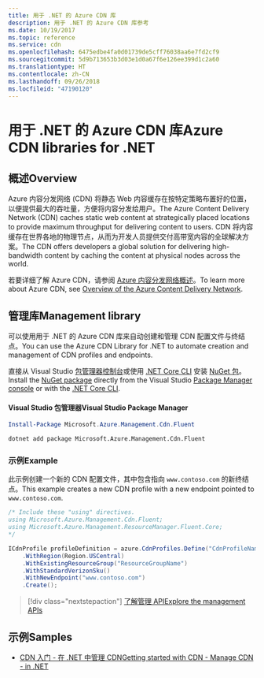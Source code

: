 ```yaml
---
title: 用于 .NET 的 Azure CDN 库
description: 用于 .NET 的 Azure CDN 库参考
ms.date: 10/19/2017
ms.topic: reference
ms.service: cdn
ms.openlocfilehash: 6475edbe4fa0d01739de5cff76038aa6e7fd2cf9
ms.sourcegitcommit: 5d9b713653b3d03e1d0a67f6e126ee399d1c2a60
ms.translationtype: HT
ms.contentlocale: zh-CN
ms.lasthandoff: 09/26/2018
ms.locfileid: "47190120"
---
```

# <a name="azure-cdn-libraries-for-net"></a><span data-ttu-id="819c9-103">用于 .NET 的 Azure CDN 库</span><span class="sxs-lookup"><span data-stu-id="819c9-103">Azure CDN libraries for .NET</span></span>

## <a name="overview"></a><span data-ttu-id="819c9-104">概述</span><span class="sxs-lookup"><span data-stu-id="819c9-104">Overview</span></span>

<span data-ttu-id="819c9-105">Azure 内容分发网络 (CDN) 将静态 Web 内容缓存在按特定策略布置好的位置，以便提供最大的吞吐量，方便将内容分发给用户。</span><span class="sxs-lookup"><span data-stu-id="819c9-105">The Azure Content Delivery Network (CDN) caches static web content at strategically placed locations to provide maximum throughput for delivering content to users.</span></span> <span data-ttu-id="819c9-106">CDN 将内容缓存在世界各地的物理节点，从而为开发人员提供交付高带宽内容的全球解决方案。</span><span class="sxs-lookup"><span data-stu-id="819c9-106">The CDN offers developers a global solution for delivering high-bandwidth content by caching the content at physical nodes across the world.</span></span>

<span data-ttu-id="819c9-107">若要详细了解 Azure CDN，请参阅 [Azure 内容分发网络概述](https://docs.microsoft.com/azure/cdn/cdn-overview)。</span><span class="sxs-lookup"><span data-stu-id="819c9-107">To learn more about Azure CDN, see [Overview of the Azure Content Delivery Network](https://docs.microsoft.com/azure/cdn/cdn-overview).</span></span>


## <a name="management-library"></a><span data-ttu-id="819c9-108">管理库</span><span class="sxs-lookup"><span data-stu-id="819c9-108">Management library</span></span>

<span data-ttu-id="819c9-109">可以使用用于 .NET 的 Azure CDN 库来自动创建和管理 CDN 配置文件与终结点。</span><span class="sxs-lookup"><span data-stu-id="819c9-109">You can use the Azure CDN Library for .NET to automate creation and management of CDN profiles and endpoints.</span></span> 

<span data-ttu-id="819c9-110">直接从 Visual Studio [包管理器控制台][PackageManager]或使用 [.NET Core CLI][DotNetCLI] 安装 [NuGet 包](https://www.nuget.org/packages/Microsoft.Azure.Management.Cdn.Fluent)。</span><span class="sxs-lookup"><span data-stu-id="819c9-110">Install the [NuGet package](https://www.nuget.org/packages/Microsoft.Azure.Management.Cdn.Fluent) directly from the Visual Studio [Package Manager console][PackageManager] or with the [.NET Core CLI][DotNetCLI].</span></span>

#### <a name="visual-studio-package-manager"></a><span data-ttu-id="819c9-111">Visual Studio 包管理器</span><span class="sxs-lookup"><span data-stu-id="819c9-111">Visual Studio Package Manager</span></span>

```powershell
Install-Package Microsoft.Azure.Management.Cdn.Fluent
```

```bash
dotnet add package Microsoft.Azure.Management.Cdn.Fluent
```

### <a name="example"></a><span data-ttu-id="819c9-112">示例</span><span class="sxs-lookup"><span data-stu-id="819c9-112">Example</span></span>

<span data-ttu-id="819c9-113">此示例创建一个新的 CDN 配置文件，其中包含指向 `www.contoso.com` 的新终结点。</span><span class="sxs-lookup"><span data-stu-id="819c9-113">This example creates a new CDN profile with a new endpoint pointed to `www.contoso.com`.</span></span>

```csharp
/* Include these "using" directives.
using Microsoft.Azure.Management.Cdn.Fluent;
using Microsoft.Azure.Management.ResourceManager.Fluent.Core;
*/

ICdnProfile profileDefinition = azure.CdnProfiles.Define("CdnProfileName")
    .WithRegion(Region.USCentral)
    .WithExistingResourceGroup("ResourceGroupName")
    .WithStandardVerizonSku()
    .WithNewEndpoint("www.contoso.com")
    .Create();

```

> [!div class="nextstepaction"]
> [<span data-ttu-id="819c9-114">了解管理 API</span><span class="sxs-lookup"><span data-stu-id="819c9-114">Explore the management APIs</span></span>](/dotnet/api/overview/azure/cdn/management)


## <a name="samples"></a><span data-ttu-id="819c9-115">示例</span><span class="sxs-lookup"><span data-stu-id="819c9-115">Samples</span></span>

* [<span data-ttu-id="819c9-116">CDN 入门 - 在 .NET 中管理 CDN</span><span class="sxs-lookup"><span data-stu-id="819c9-116">Getting started with CDN - Manage CDN - in .NET</span></span>](https://github.com/Azure-Samples/cdn-dotnet-manage-cdn)

[PackageManager]: https://docs.microsoft.com/nuget/tools/package-manager-console
[DotNetCLI]: https://docs.microsoft.com/dotnet/core/tools/dotnet-add-package
